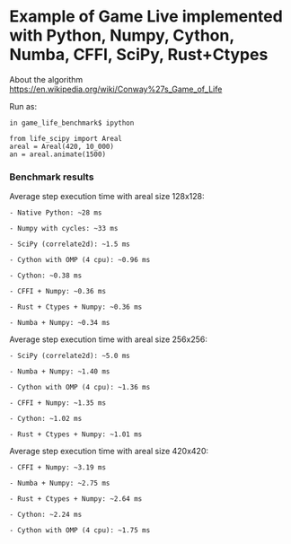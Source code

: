 # Example of Game Live implemented with Python, Numpy, Cython, Numba, CFFI, SciPy, Rust+Ctypes

About the algorithm https://en.wikipedia.org/wiki/Conway%27s_Game_of_Life

Run as:

```
in game_life_benchmark$ ipython

from life_scipy import Areal
areal = Areal(420, 10_000)
an = areal.animate(1500)
```

### Benchmark results

Average step execution time with areal size 128x128:

```
- Native Python: ~28 ms

- Numpy with cycles: ~33 ms

- SciPy (correlate2d): ~1.5 ms

- Cython with OMP (4 cpu): ~0.96 ms

- Cython: ~0.38 ms

- CFFI + Numpy: ~0.36 ms

- Rust + Ctypes + Numpy: ~0.36 ms

- Numba + Numpy: ~0.34 ms
```

Average step execution time with areal size 256x256:

```
- SciPy (correlate2d): ~5.0 ms

- Numba + Numpy: ~1.40 ms

- Cython with OMP (4 cpu): ~1.36 ms

- CFFI + Numpy: ~1.35 ms

- Cython: ~1.02 ms

- Rust + Ctypes + Numpy: ~1.01 ms
```

Average step execution time with areal size 420x420:

```
- CFFI + Numpy: ~3.19 ms

- Numba + Numpy: ~2.75 ms

- Rust + Ctypes + Numpy: ~2.64 ms

- Cython: ~2.24 ms

- Cython with OMP (4 cpu): ~1.75 ms
```
